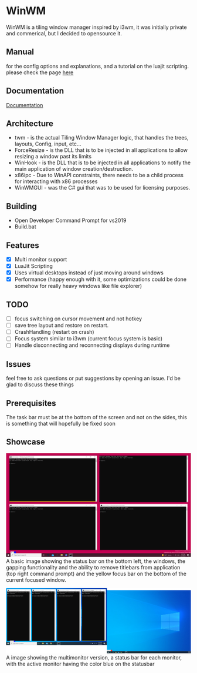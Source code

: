 # WinWM
WinWM is a tiling window manager inspired by i3wm, it was initially private and commerical, but I decided to opensource it.

## Manual
for the config options and explanations, and a tutorial on the luajit scripting.
please check the page [here](https://mcyoloswagham.github.io/win3wm)

## Documentation
 [Documentation](https://mcyoloswagham.github.io/win3wm)
## Architecture
 * twm - is the actual Tiling Window Manager logic, that handles the trees, layouts, Config, input, etc...
 * ForceResize - is the DLL that is to be injected in all applications to allow resizing a window past its limits
 * WinHook - is the DLL that is to be injected in all applications to notify the main application of window creation/destruction.
 * x86ipc - Due to WinAPI constraints, there needs to be a child process for interacting with x86 processes
 * WinWMGUI - was the C# gui that was to be used for licensing purposes.
 
 ## Building
 * Open Developer Command Prompt for vs2019
 * Build.bat

## Features
- [x] Multi monitor support
- [x] LuaJit Scripting
- [x] Uses virtual desktops instead of just moving around windows
- [x] Performance (happy enough with it, some optimizations could be done somehow for really heavy windows like file explorer)  
 
## TODO
- [ ] focus switching on cursor movement and not hotkey
- [ ] save tree layout and restore on restart.
- [ ] CrashHandling (restart on crash)
- [ ] Focus system similar to i3wm (current focus system is basic)
- [ ] Handle disconnecting and reconnecting displays during runtime
## Issues
feel free to ask questions or put suggestions by opening an issue. I'd be glad to discuss these things
## Prerequisites
The task bar must be at the bottom of the screen and not on the sides, this is something that will hopefully be fixed soon  
## Showcase


![Basic Showcase](images/showcase_1.png)
A basic image showing the status bar on the bottom left, the windows, the gapping functionality and the ability to remove titlebars from application (top right command prompt)
and the yellow focus bar on the bottom of the current focused window.


![Multimonitor Showcase](images/showcase_2.png)
A image showing the multimonitor version, a status bar for each monitor, with the active monitor having the color blue on the statusbar
